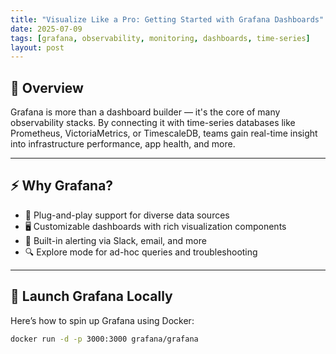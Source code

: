 ```yaml
---
title: "Visualize Like a Pro: Getting Started with Grafana Dashboards"
date: 2025-07-09
tags: [grafana, observability, monitoring, dashboards, time-series]
layout: post
---
```


## 🎯 Overview

Grafana is more than a dashboard builder — it's the core of many observability stacks. By connecting it with time-series databases like Prometheus, VictoriaMetrics, or TimescaleDB, teams gain real-time insight into infrastructure performance, app health, and more.

---

## ⚡ Why Grafana?

- 🧩 Plug-and-play support for diverse data sources
- 🖥️ Customizable dashboards with rich visualization components
- 🔔 Built-in alerting via Slack, email, and more
- 🔍 Explore mode for ad-hoc queries and troubleshooting

---

## 🚀 Launch Grafana Locally

Here’s how to spin up Grafana using Docker:

```bash
docker run -d -p 3000:3000 grafana/grafana
